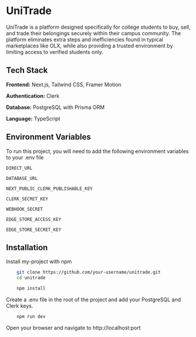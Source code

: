 
# UniTrade

UniTrade is a platform designed specifically for college students to buy, sell, and trade their belongings securely within their campus community. The platform eliminates extra steps and inefficiencies found in typical marketplaces like OLX, while also providing a trusted environment by limiting access to verified students only.


## Tech Stack

**Frontend:** Next.js, Tailwind CSS, Framer Motion

**Authentication:** Clerk

**Database:** PostgreSQL with Prisma ORM

**Language:** TypeScript



## Environment Variables

To run this project, you will need to add the following environment variables to your .env file

`DIRECT_URL`

`DATABASE_URL`

`NEXT_PUBLIC_CLERK_PUBLISHABLE_KEY`

`CLERK_SECRET_KEY`

`WEBHOOK_SECRET`

`EDGE_STORE_ACCESS_KEY`

`EDGE_STORE_SECRET_KEY`





## Installation

Install my-project with npm

```bash
    git clone https://github.com/your-username/unitrade.git
    cd unitrade
```

```bash
    npm install
```

Create a .env file in the root of the project and add your PostgreSQL and Clerk keys.

```bash
    npm run dev
```

Open your browser and navigate to http://localhost:port

    
